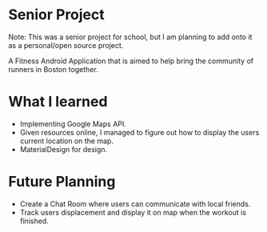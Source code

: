 # Senior Project
Note: This was a senior project for school, but I am planning to add onto it as a personal/open source project.

A Fitness Android Application that is aimed to help bring the community of runners in Boston together. 

# What I learned
* Implementing Google Maps API. 
* Given resources online, I managed to figure out how to display the users current location on the map.
* MaterialDesign for design.

# Future Planning
* Create a Chat Room where users can communicate with local friends.
* Track users displacement and display it on map when the workout is finished.
